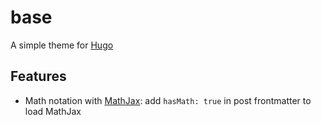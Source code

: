# base

A simple theme for [Hugo](https://gohugo.io)

## Features

- Math notation with [MathJax](https://www.mathjax.org/): add `hasMath: true` in post frontmatter to load MathJax
